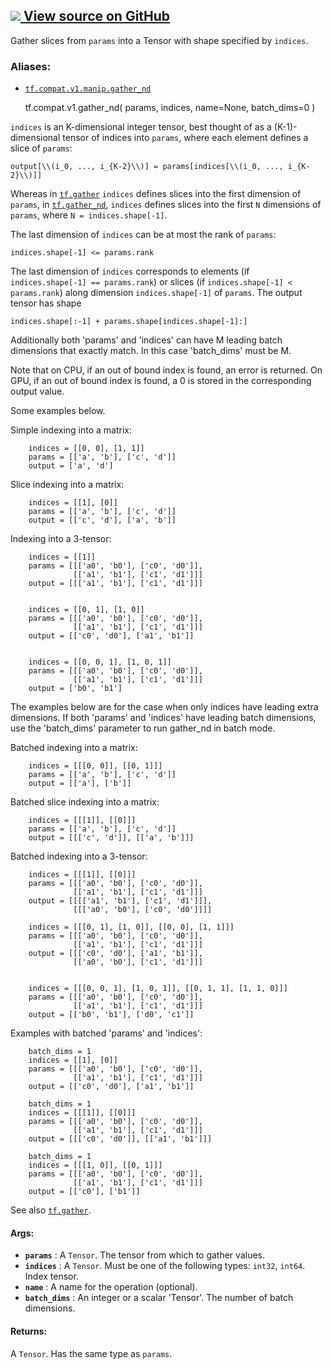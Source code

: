 [ ![](https://tensorflow.google.cn/images/GitHub-Mark-32px.png) View source on
GitHub
](https://github.com/tensorflow/tensorflow/blob/r2.0/tensorflow/python/ops/array_ops.py#L4128-L4292)  
---  
  
Gather slices from `params` into a Tensor with shape specified by `indices`.

### Aliases:

  * [`tf.compat.v1.manip.gather_nd`](/api_docs/python/tf/compat/v1/gather_nd)

    
    
    tf.compat.v1.gather_nd(
        params,
        indices,
        name=None,
        batch_dims=0
    )
    

`indices` is an K-dimensional integer tensor, best thought of as a
(K-1)-dimensional tensor of indices into `params`, where each element defines
a slice of `params`:

    
    
    output[\\(i_0, ..., i_{K-2}\\)] = params[indices[\\(i_0, ..., i_{K-2}\\)]]
    

Whereas in
[`tf.gather`](https://tensorflow.google.cn/api_docs/python/tf/gather)
`indices` defines slices into the first dimension of `params`, in
[`tf.gather_nd`](https://tensorflow.google.cn/api_docs/python/tf/gather_nd),
`indices` defines slices into the first `N` dimensions of `params`, where `N =
indices.shape[-1]`.

The last dimension of `indices` can be at most the rank of `params`:

    
    
    indices.shape[-1] <= params.rank
    

The last dimension of `indices` corresponds to elements (if `indices.shape[-1]
== params.rank`) or slices (if `indices.shape[-1] < params.rank`) along
dimension `indices.shape[-1]` of `params`. The output tensor has shape

    
    
    indices.shape[:-1] + params.shape[indices.shape[-1]:]
    

Additionally both 'params' and 'indices' can have M leading batch dimensions
that exactly match. In this case 'batch_dims' must be M.

Note that on CPU, if an out of bound index is found, an error is returned. On
GPU, if an out of bound index is found, a 0 is stored in the corresponding
output value.

Some examples below.

Simple indexing into a matrix:

    
    
        indices = [[0, 0], [1, 1]]
        params = [['a', 'b'], ['c', 'd']]
        output = ['a', 'd']
    

Slice indexing into a matrix:

    
    
        indices = [[1], [0]]
        params = [['a', 'b'], ['c', 'd']]
        output = [['c', 'd'], ['a', 'b']]
    

Indexing into a 3-tensor:

    
    
        indices = [[1]]
        params = [[['a0', 'b0'], ['c0', 'd0']],
                  [['a1', 'b1'], ['c1', 'd1']]]
        output = [[['a1', 'b1'], ['c1', 'd1']]]
    
    
        indices = [[0, 1], [1, 0]]
        params = [[['a0', 'b0'], ['c0', 'd0']],
                  [['a1', 'b1'], ['c1', 'd1']]]
        output = [['c0', 'd0'], ['a1', 'b1']]
    
    
        indices = [[0, 0, 1], [1, 0, 1]]
        params = [[['a0', 'b0'], ['c0', 'd0']],
                  [['a1', 'b1'], ['c1', 'd1']]]
        output = ['b0', 'b1']
    

The examples below are for the case when only indices have leading extra
dimensions. If both 'params' and 'indices' have leading batch dimensions, use
the 'batch_dims' parameter to run gather_nd in batch mode.

Batched indexing into a matrix:

    
    
        indices = [[[0, 0]], [[0, 1]]]
        params = [['a', 'b'], ['c', 'd']]
        output = [['a'], ['b']]
    

Batched slice indexing into a matrix:

    
    
        indices = [[[1]], [[0]]]
        params = [['a', 'b'], ['c', 'd']]
        output = [[['c', 'd']], [['a', 'b']]]
    

Batched indexing into a 3-tensor:

    
    
        indices = [[[1]], [[0]]]
        params = [[['a0', 'b0'], ['c0', 'd0']],
                  [['a1', 'b1'], ['c1', 'd1']]]
        output = [[[['a1', 'b1'], ['c1', 'd1']]],
                  [[['a0', 'b0'], ['c0', 'd0']]]]
    
        indices = [[[0, 1], [1, 0]], [[0, 0], [1, 1]]]
        params = [[['a0', 'b0'], ['c0', 'd0']],
                  [['a1', 'b1'], ['c1', 'd1']]]
        output = [[['c0', 'd0'], ['a1', 'b1']],
                  [['a0', 'b0'], ['c1', 'd1']]]
    
    
        indices = [[[0, 0, 1], [1, 0, 1]], [[0, 1, 1], [1, 1, 0]]]
        params = [[['a0', 'b0'], ['c0', 'd0']],
                  [['a1', 'b1'], ['c1', 'd1']]]
        output = [['b0', 'b1'], ['d0', 'c1']]
    

Examples with batched 'params' and 'indices':

    
    
        batch_dims = 1
        indices = [[1], [0]]
        params = [[['a0', 'b0'], ['c0', 'd0']],
                  [['a1', 'b1'], ['c1', 'd1']]]
        output = [['c0', 'd0'], ['a1', 'b1']]
    
        batch_dims = 1
        indices = [[[1]], [[0]]]
        params = [[['a0', 'b0'], ['c0', 'd0']],
                  [['a1', 'b1'], ['c1', 'd1']]]
        output = [[['c0', 'd0']], [['a1', 'b1']]]
    
        batch_dims = 1
        indices = [[[1, 0]], [[0, 1]]]
        params = [[['a0', 'b0'], ['c0', 'd0']],
                  [['a1', 'b1'], ['c1', 'd1']]]
        output = [['c0'], ['b1']]
    

See also
[`tf.gather`](https://tensorflow.google.cn/api_docs/python/tf/gather).

#### Args:

  * **`params`** : A `Tensor`. The tensor from which to gather values.
  * **`indices`** : A `Tensor`. Must be one of the following types: `int32`, `int64`. Index tensor.
  * **`name`** : A name for the operation (optional).
  * **`batch_dims`** : An integer or a scalar 'Tensor'. The number of batch dimensions.

#### Returns:

A `Tensor`. Has the same type as `params`.

